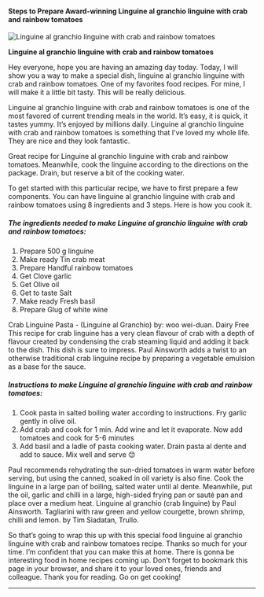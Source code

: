             

#### Steps to Prepare Award-winning Linguine al granchio linguine with crab and rainbow tomatoes

![Linguine al granchio linguine with crab and rainbow tomatoes](https://img-global.cpcdn.com/recipes/131e18fae6a5d7ab/751x532cq70/linguine-al-granchio-linguine-with-crab-and-rainbow-tomatoes-recipe-main-photo.jpg)

**Linguine al granchio linguine with crab and rainbow tomatoes**

Hey everyone, hope you are having an amazing day today. Today, I will show you a way to make a special dish, linguine al granchio linguine with crab and rainbow tomatoes. One of my favorites food recipes. For mine, I will make it a little bit tasty. This will be really delicious.

Linguine al granchio linguine with crab and rainbow tomatoes is one of the most favored of current trending meals in the world. It’s easy, it is quick, it tastes yummy. It’s enjoyed by millions daily. Linguine al granchio linguine with crab and rainbow tomatoes is something that I’ve loved my whole life. They are nice and they look fantastic.

Great recipe for Linguine al granchio linguine with crab and rainbow tomatoes. Meanwhile, cook the linguine according to the directions on the package. Drain, but reserve a bit of the cooking water.

To get started with this particular recipe, we have to first prepare a few components. You can have linguine al granchio linguine with crab and rainbow tomatoes using 8 ingredients and 3 steps. Here is how you cook it.

##### The ingredients needed to make Linguine al granchio linguine with crab and rainbow tomatoes:

1.  Prepare 500 g linguine
2.  Make ready Tin crab meat
3.  Prepare Handful rainbow tomatoes
4.  Get Clove garlic
5.  Get Olive oil
6.  Get to taste Salt
7.  Make ready Fresh basil
8.  Prepare Glug of white wine

Crab Linguine Pasta - (Linguine al Granchio) by: woo wei-duan. Dairy Free This recipe for crab linguine has a very clean flavour of crab with a depth of flavour created by condensing the crab steaming liquid and adding it back to the dish. This dish is sure to impress. Paul Ainsworth adds a twist to an otherwise traditional crab linguine recipe by preparing a vegetable emulsion as a base for the sauce.

##### Instructions to make Linguine al granchio linguine with crab and rainbow tomatoes:

1.  Cook pasta in salted boiling water according to instructions. Fry garlic gently in olive oil.
2.  Add crab and cook for 1 min. Add wine and let it evaporate. Now add tomatoes and cook for 5-6 minutes
3.  Add basil and a ladle of pasta cooking water. Drain pasta al dente and add to sauce. Mix well and serve 😊

Paul recommends rehydrating the sun-dried tomatoes in warm water before serving, but using the canned, soaked in oil variety is also fine. Cook the linguine in a large pan of boiling, salted water until al dente. Meanwhile, put the oil, garlic and chilli in a large, high-sided frying pan or sauté pan and place over a medium heat. Linguine al granchio (crab linguine) by Paul Ainsworth. Tagliarini with raw green and yellow courgette, brown shrimp, chilli and lemon. by Tim Siadatan, Trullo.

So that’s going to wrap this up with this special food linguine al granchio linguine with crab and rainbow tomatoes recipe. Thanks so much for your time. I’m confident that you can make this at home. There is gonna be interesting food in home recipes coming up. Don’t forget to bookmark this page in your browser, and share it to your loved ones, friends and colleague. Thank you for reading. Go on get cooking!

* * *